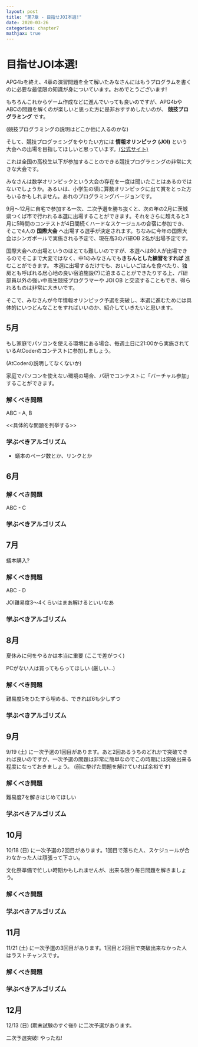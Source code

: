 ```yaml
---
layout: post
title: "第7章 - 目指せJOI本選!"
date: 2020-03-26
categories: chapter7
mathjax: true
---
```


# 目指せJOI本選!

APG4bを終え、4章の演習問題を全て解いたみなさんにはもうプログラムを書くのに必要な最低限の知識が身についています。おめでとうございます!

もちろんこれからゲーム作成などに進んでいっても良いのですが、APG4bやABCの問題を解くのが楽しいと思った方に是非おすすめしたいのが、 **競技プログラミング** です。

(競技プログラミングの説明はどこか他に入るのかな)

そして、競技プログラミングをやりたい方には **情報オリンピック (JOI)** という大会への出場を目指してほしいと思っています。[(公式サイト)](https://www.ioi-jp.org/)

これは全国の高校生以下が参加することのできる競技プログラミングの非常に大きな大会です。

みなさんは数学オリンピックという大会の存在を一度は聞いたことはあるのではないでしょうか。あるいは、小学生の頃に算数オリンピックに出て賞をとった方もいるかもしれません。あれのプログラミングバージョンです。

9月〜12月に自宅で参加する一次、二次予選を勝ち抜くと、次の年の2月に茨城県つくば市で行われる本選に出場することができます。それをさらに超えると3月に5時間のコンテストが4日間続くハードなスケージュルの合宿に参加でき、そこで4人の **国際大会** へ出場する選手が決定されます。ちなみに今年の国際大会はシンガポールで実施される予定で、現在高3のパ研OB 2名が出場予定です。

国際大会への出場というのはとても難しいのですが、本選へは80人が出場できるのでそこまで大変ではなく、中1のみなさんでも**きちんとした練習をすれば** 進むことができます。 本選に出場するだけでも、おいしいごはんを食べたり、独房とも呼ばれる居心地の良い宿泊施設(?)に泊まることができたりする上、パ研部員以外の強い中高生競技プログラマーや JOI OB と交流することもでき、得られるものは非常に大きいです。

そこで、みなさんが今年情報オリンピック予選を突破し、本選に進むためには具体的にいつどんなことをすればいいのか、紹介していきたいと思います。





## 5月

もし家庭でパソコンを使える環境にある場合、毎週土日に21:00から実施されているAtCoderのコンテストに参加しましょう。

(AtCoderの説明してなくないか)

家庭でパソコンを使えない環境の場合、パ研でコンテストに「バーチャル参加」することができます。



### 解くべき問題

ABC - A,  B

<<具体的な問題を列挙する>>

### 学ぶべきアルゴリズム

- 蟻本のページ数とか、リンクとか





## 6月



### 解くべき問題

ABC - C

### 学ぶべきアルゴリズム






## 7月

蟻本購入?



### 解くべき問題

ABC - D

JOI難易度3〜4くらいはまあ解けるといいなあ

### 学ぶべきアルゴリズム






## 8月

夏休みに何をやるかは本当に重要 (ここで差がつく)

PCがない人は買ってもらってほしい (厳しい...)



### 解くべき問題

難易度5をひたすら埋める、できれば6も少しずつ

### 学ぶべきアルゴリズム






## 9月

9/19 (土) に一次予選の1回目があります。あと2回あるうちのどれかで突破できれば良いのですが、一次予選の問題は非常に簡単なのでこの時期には突破出来る程度になっておきましょう。 (前に挙げた問題を解けていれば余裕です)



### 解くべき問題

難易度7を解きはじめてほしい

### 学ぶべきアルゴリズム






## 10月

10/18 (日) に一次予選の2回目があります。1回目で落ちた人、スケジュールが合わなかった人は頑張って下さい。

文化祭準備で忙しい時期かもしれませんが、出来る限り毎日問題を解きましょう。



### 解くべき問題
### 学ぶべきアルゴリズム






## 11月

11/21 (土) に一次予選の3回目があります。1回目と2回目で突破出来なかった人はラストチャンスです。

### 解くべき問題

### 学ぶべきアルゴリズム





## 12月

12/13 (日) (期末試験のすぐ後!) に二次予選があります。

二次予選突破! やったね!



